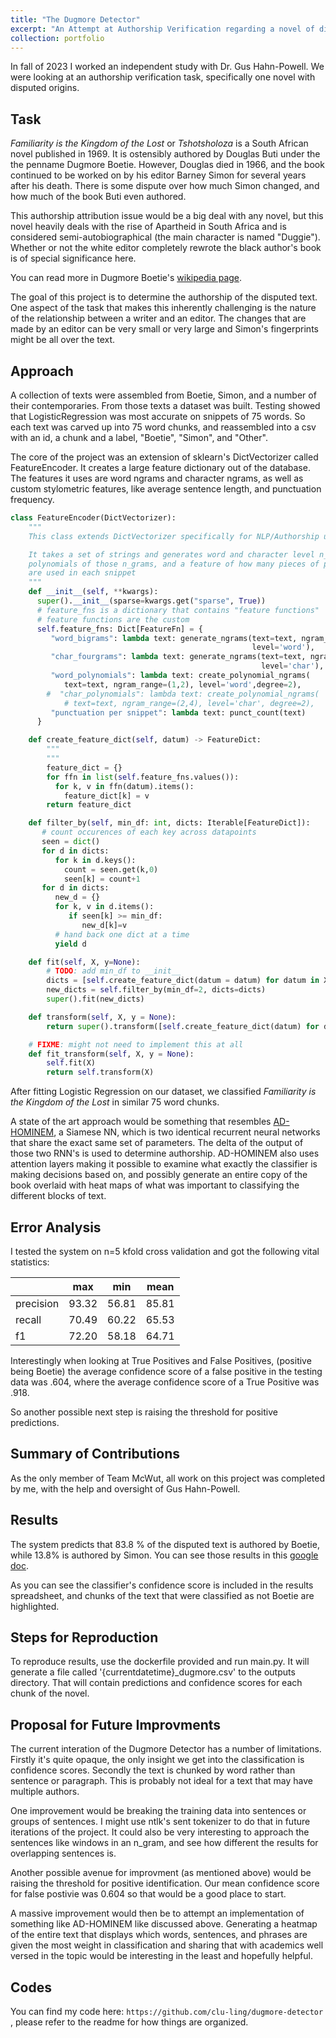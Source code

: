 ```yaml
---
title: "The Dugmore Detector"
excerpt: "An Attempt at Authorship Verification regarding a novel of disputed origins.<br/><img src='/images/familiarity.png'>"
collection: portfolio
---
```


In fall of 2023 I worked an independent study with Dr. Gus Hahn-Powell. We were looking at an authorship verification task, specifically one novel with disputed origins.

## Task
*Familiarity is the Kingdom of the Lost* or *Tshotsholoza* is a South African novel published in 1969. It is ostensibly authored by Douglas Buti under the the penname Dugmore Boetie. However, Douglas died in 1966, and the book continued to be worked on by his editor Barney Simon for several years after his death. There is some dispute over how much Simon changed, and how much of the book Buti even authored. 

This authorship attribution issue would be a big deal with any novel, but this novel heavily deals with the rise of Apartheid in South Africa and is considered semi-autobiographical (the main character is named "Duggie"). Whether or not the white editor completely rewrote the black author's book is of special significance here. 

You can read more in Dugmore Boetie's [wikipedia page](https://en.wikipedia.org/wiki/Dugmore_Boetie).

The goal of this project is to determine the authorship of the disputed text. One aspect of the task that makes this inherently challenging is the nature of the relationship between a writer and an editor. The changes that are made by an editor can be very small or very large and Simon's fingerprints might be all over the text. 

## Approach

A collection of texts were assembled from Boetie, Simon, and a number of their contemporaries. From those texts a dataset was built. Testing showed that LogisticRegression was most accurate on snippets of 75 words. So each text was carved up into 75 word chunks, and reassembled into a csv with an id, a chunk and a label, "Boetie", "Simon", and "Other".

The core of the project was an extension of sklearn's DictVectorizer called FeatureEncoder. It creates a large feature dictionary out of the database. The features it uses are word ngrams and character ngrams, as well as custom stylometric features, like average sentence length, and punctuation frequency.

```Python
class FeatureEncoder(DictVectorizer):
    """
    This class extends DictVectorizer specifically for NLP/Authorship use:

    It takes a set of strings and generates word and character level n_grams, 
    polynomials of those n_grams, and a feature of how many pieces of punctuation
    are used in each snippet
    """ 
    def __init__(self, **kwargs):
      super().__init__(sparse=kwargs.get("sparse", True))
      # feature_fns is a dictionary that contains "feature functions"
      # feature functions are the custom 
      self.feature_fns: Dict[FeatureFn] = {
         "word_bigrams": lambda text: generate_ngrams(text=text, ngram_range=(1,2), 
                                                      level='word'),
         "char_fourgrams": lambda text: generate_ngrams(text=text, ngram_range=(2,4), 
                                                        level='char'),
         "word_polynomials": lambda text: create_polynomial_ngrams(
            text=text, ngram_range=(1,2), level='word',degree=2),
        #  "char_polynomials": lambda text: create_polynomial_ngrams(
            # text=text, ngram_range=(2,4), level='char', degree=2),
         "punctuation per snippet": lambda text: punct_count(text)
      }

    def create_feature_dict(self, datum) -> FeatureDict:
        """
        """
        feature_dict = {}
        for ffn in list(self.feature_fns.values()):
          for k, v in ffn(datum).items():
            feature_dict[k] = v
        return feature_dict

    def filter_by(self, min_df: int, dicts: Iterable[FeatureDict]):
       # count occurences of each key across datapoints
       seen = dict()
       for d in dicts:
          for k in d.keys():
            count = seen.get(k,0)
            seen[k] = count+1
       for d in dicts:
          new_d = {}
          for k, v in d.items():
             if seen[k] >= min_df:
                new_d[k]=v
          # hand back one dict at a time
          yield d 

    def fit(self, X, y=None):
        # TODO: add min_df to __init__
        dicts = [self.create_feature_dict(datum = datum) for datum in X]
        new_dicts = self.filter_by(min_df=2, dicts=dicts) 
        super().fit(new_dicts)

    def transform(self, X, y = None):
        return super().transform([self.create_feature_dict(datum) for datum in X])

    # FIXME: might not need to implement this at all
    def fit_transform(self, X, y = None):
        self.fit(X)
        return self.transform(X)

```

After fitting Logistic Regression on our dataset, we classified *Familiarity is the Kingdom of the Lost* in similar 75 word chunks. 

A state of the art approach would be something that resembles [AD-HOMINEM](https://doi.org/10.48550/arxiv.1910.08144), a Siamese NN, which is two identical recurrent neural networks that share the exact same set of parameters. The delta of the output of those two RNN's is used to determine authorship. AD-HOMINEM also uses attention layers making it possible to examine what exactly the classifier is making decisions based on, and possibly generate an entire copy of the book overlaid with heat maps of what was important to classifying the different blocks of text.

## Error Analysis
I tested the system on n=5 kfold cross validation and got the following vital statistics:                  

| | max | min | mean |  
|-----------|-----|-----|------|
| precision |  93.32 | 56.81 | 85.81 | 
| recall    | 70.49 | 60.22 | 65.53  | 
| f1        |72.20  |  58.18 |  64.71 |  

Interestingly when looking at True Positives and False Positives, (positive being Boetie) the average confidence score of a false positive in the testing data was .604, where the average confidence score of a True Positive was .918.  

So another possible next step is raising the threshold for positive predictions. 

## Summary of Contributions
As the only member of Team McWut, all work on this project was completed by me, with the help and oversight of Gus Hahn-Powell.

## Results
The system predicts that 83.8 % of the disputed text is authored by Boetie, while 13.8% is authored by Simon. You can see those results in this [google doc](https://docs.google.com/spreadsheets/d/1KwrEOTVs8zW7kR6xKT_xqWUTv4hGwWdP/edit#gid=1028922336).

As you can see the classifier's confidence score is included in the results spreadsheet, and chunks of the text that were classified as not Boetie are highlighted. 

## Steps for Reproduction
To reproduce results, use the dockerfile provided and run main.py. It will generate a file called '{currentdatetime}_dugmore.csv' to the outputs directory. That will contain predictions and confidence scores for each chunk of the novel. 

## Proposal for Future Improvments
The current interation of the Dugmore Detector has a number of limitations. Firstly it's quite opaque, the only insight we get into the classification is confidence scores. Secondly the text is chunked by word rather than sentence or paragraph. This is probably not ideal for a text that may have multiple authors.

One improvement would be breaking the training data into sentences or groups of sentences. I might use ntlk's sent tokenizer to do that in future iterations of the project. It could also be very interesting to approach the sentences like windows in an n_gram, and see how different the results for overlapping sentences is. 

Another possible avenue for improvment (as mentioned above) would be raising the threshold for positive identification. Our mean confidence score for false postivie was 0.604 so that would be a good place to start. 

A massive improvement would then be to attempt an implementation of something like AD-HOMINEM like discussed above. Generating a heatmap of the entire text that displays which words, sentences, and phrases are given the most weight in classification and sharing that with academics well versed in the topic would be interesting in the least and hopefully helpful.

## Codes

You can find my code here: `https://github.com/clu-ling/dugmore-detector` , please refer to the readme for how things are organized.
